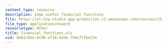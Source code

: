 ```yaml
---
content_type: resource
description: Some useful financial functions
file: https://ol-ocw-studio-app-production.s3.amazonaws.com/courses/15-414-financial-management-summer-2003/9eb1c91e9c98ef1842de758cf7fbe37e_financial_functions.xls
file_type: application/msword
resourcetype: Other
title: financial_functions.xls
uid: 9eb1c91e-9c98-ef18-42de-758cf7fbe37e
---
```

